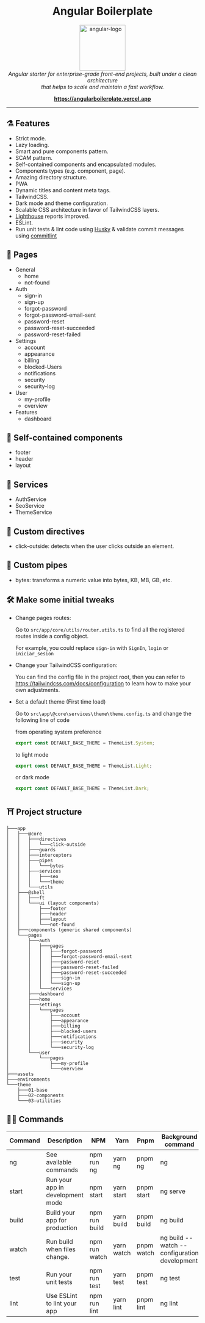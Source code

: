 <h1 align="center">Angular Boilerplate</h1>

<p align="center">
  <img src="https://img.icons8.com/ios-filled/150/000000/angularjs.png" alt="angular-logo" width="120px" height="120px"/>
  <br>
  <i>Angular starter for enterprise-grade front-end projects, built under a clean architecture 
    <br> that helps to scale and maintain a fast workflow.</i>
  <br>
</p>

<p align="center">
  <a href="https://angularboilerplate.vercel.app"><strong>https://angularboilerplate.vercel.app</strong></a>
  <br>
</p>

</p>
<hr>

## ⚗️ Features

- Strict mode.
- Lazy loading.
- Smart and pure components pattern.
- SCAM pattern.
- Self-contained components and encapsulated modules.
- Components types (e.g. component, page).
- Amazing directory structure.
- PWA
- Dynamic titles and content meta tags.
- TailwindCSS.
- Dark mode and theme configuration.
- Scalable CSS architecture in favor of TailwindCSS layers.
- [Lighthouse](https://developers.google.com/web/tools/lighthouse) reports improved.
- ESLint.
- Run unit tests & lint code using [Husky](https://github.com/typicode/husky) & validate commit messages
  using [commitlint](https://github.com/conventional-changelog/commitlint)

## 📄 Pages

- General
    - home
    - not-found
- Auth
    - sign-in
    - sign-up
    - forgot-password
    - forgot-password-email-sent
    - password-reset
    - password-reset-succeeded
    - password-reset-failed
- Settings
    - account
    - appearance
    - billing
    - blocked-Users
    - notifications
    - security
    - security-log
- User
    - my-profile
    - overview
- Features
    - dashboard

## 🧱 Self-contained components

- footer
- header
- layout

## 📡 Services

- AuthService
- SeoService
- ThemeService

## 📛 Custom directives

- click-outside: detects when the user clicks outside an element.

## 🧪 Custom pipes

- bytes: transforms a numeric value into bytes, KB, MB, GB, etc.

## 🛠️ Make some initial tweaks

- Change pages routes:

  Go to `src/app/core/utils/router.utils.ts` to find all the registered routes inside a config object.

  For example, you could replace `sign-in` with `SignIn`, `login` or `iniciar_sesion`

- Change your TailwindCSS configuration:

  You can find the config file in the project root, then you can refer to https://tailwindcss.com/docs/configuration to
  learn how to make your own adjustments.

- Set a default theme (First time load)

  Go to `src\app\@core\services\theme\theme.config.ts` and change the following line of code

  from operating system preference

  ```ts
  export const DEFAULT_BASE_THEME = ThemeList.System;
  ```

  to light mode

  ```ts
  export const DEFAULT_BASE_THEME = ThemeList.Light;
  ```

  or dark mode

  ```ts
  export const DEFAULT_BASE_THEME = ThemeList.Dark;
  ```

## ⛩️ Project structure

```console
├───app
│   ├───@core
│   │   ├───directives
│   │   │   └───click-outside
│   │   ├───guards
│   │   ├───interceptors
│   │   ├───pipes
│   │   │   └───bytes
│   │   ├───services
│   │   │   ├───seo
│   │   │   └───theme
│   │   └───utils
│   ├───@shell
│   │   ├───ft
│   │   └───ui (layout components)
│   │       ├───footer
│   │       ├───header
│   │       ├───layout
│   │       └───not-found
│   ├───components (generic shared components)
│   └───pages
│       ├───auth
│       │   ├───pages
│       │   │   ├───forgot-password
│       │   │   ├───forgot-password-email-sent
│       │   │   ├───password-reset
│       │   │   ├───password-reset-failed
│       │   │   ├───password-reset-succeeded
│       │   │   ├───sign-in
│       │   │   └───sign-up
│       │   └───services
│       ├───dashboard
│       ├───home
│       ├───settings
│       │   └───pages
│       │       ├───account
│       │       ├───appearance
│       │       ├───billing
│       │       ├───blocked-users
│       │       ├───notifications
│       │       ├───security
│       │       └───security-log
│       └───user
│           └───pages
│               ├───my-profile
│               └───overview
├───assets
├───environments
└───theme
    ├───01-base
    ├───02-components
    └───03-utilities
```

## 🧙‍♂️ Commands

| Command | Description                      | NPM           | Yarn       | Pnpm       | Background command                           |
| ------- | -------------------------------- | ------------- | ---------- | ---------- | -------------------------------------------- |
| ng      | See available commands           | npm run ng    | yarn ng    | pnpm ng    | ng                                           |
| start   | Run your app in development mode | npm start     | yarn start | pnpm start | ng serve                                     |
| build   | Build your app for production    | npm run build | yarn build | pnpm build | ng build                                     |
| watch   | Run build when files change.     | npm run watch | yarn watch | pnpm watch | ng build --watch --configuration development |
| test    | Run your unit tests              | npm run test  | yarn test  | pnpm test  | ng test                                      |
| lint    | Use ESLint to lint your app      | npm run lint  | yarn lint  | pnpm lint  | ng lint                                      |
